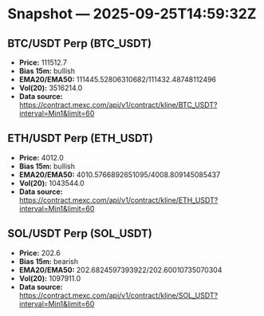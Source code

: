 # Snapshot — 2025-09-25T14:59:32Z

## BTC/USDT Perp (BTC_USDT)
- **Price:** 111512.7
- **Bias 15m:** bullish
- **EMA20/EMA50:** 111445.52806310682/111432.48748112496
- **Vol(20):** 3516214.0
- **Data source:** https://contract.mexc.com/api/v1/contract/kline/BTC_USDT?interval=Min1&limit=60

## ETH/USDT Perp (ETH_USDT)
- **Price:** 4012.0
- **Bias 15m:** bullish
- **EMA20/EMA50:** 4010.5766892651095/4008.809145085437
- **Vol(20):** 1043544.0
- **Data source:** https://contract.mexc.com/api/v1/contract/kline/ETH_USDT?interval=Min1&limit=60

## SOL/USDT Perp (SOL_USDT)
- **Price:** 202.6
- **Bias 15m:** bearish
- **EMA20/EMA50:** 202.6824597393922/202.60010735070304
- **Vol(20):** 1097911.0
- **Data source:** https://contract.mexc.com/api/v1/contract/kline/SOL_USDT?interval=Min1&limit=60

